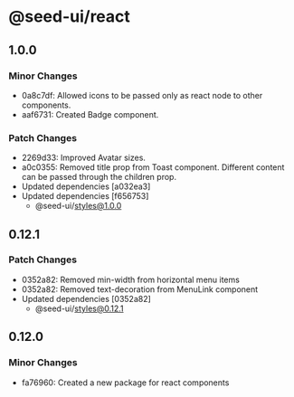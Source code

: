 # @seed-ui/react

## 1.0.0

### Minor Changes

- 0a8c7df: Allowed icons to be passed only as react node to other components.
- aaf6731: Created Badge component.

### Patch Changes

- 2269d33: Improved Avatar sizes.
- a0c0355: Removed title prop from Toast component. Different content can be passed through the children prop.
- Updated dependencies [a032ea3]
- Updated dependencies [f656753]
  - @seed-ui/styles@1.0.0

## 0.12.1

### Patch Changes

- 0352a82: Removed min-width from horizontal menu items
- 0352a82: Removed text-decoration from MenuLink component
- Updated dependencies [0352a82]
  - @seed-ui/styles@0.12.1

## 0.12.0

### Minor Changes

- fa76960: Created a new package for react components
